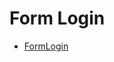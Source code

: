 # Form Login

- [FormLogin](https://docs.spring.io/spring-security/reference/servlet/authentication/passwords/form.html)